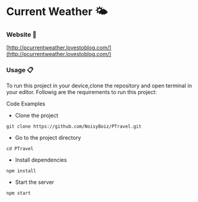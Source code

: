# Current Weather :sun_behind_small_cloud:

### Website :pushpin:

[http://pcurrentweather.lovestoblog.com/](http://pcurrentweather.lovestoblog.com/)

### Usage :clipboard:

To run this project in your device,clone the repository and open terminal in your editor. Followig are the requirements to run this project:

Code Examples

- Clone the project
```
git clone https://github.com/NoisyBoiz/PTravel.git
```
- Go to the project directory
```
cd PTravel
```
- Install dependencies
```
npm install
``` 
- Start the server
```
npm start
```